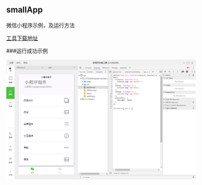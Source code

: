 ## smallApp

微信小程序示例，及运行方法

[工具下载地址](https://github.com/gavinkwoe/weapp-ide-crack)

###运行成功示例

![](https://github.com/0532/smallApp/blob/master/001.png)
